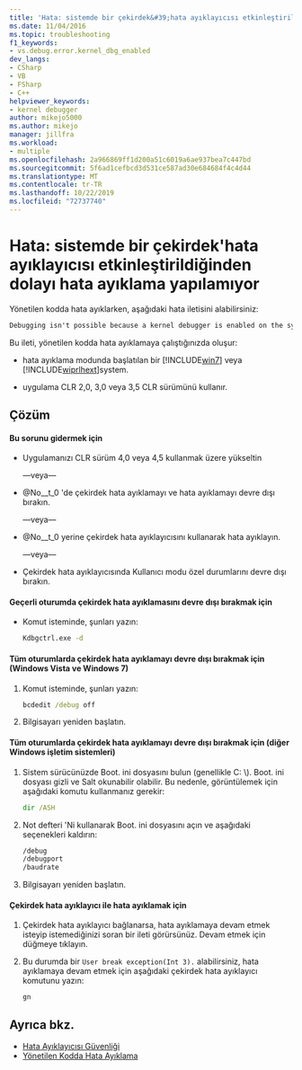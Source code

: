 ```yaml
---
title: 'Hata: sistemde bir çekirdek&#39;hata ayıklayıcısı etkinleştirildiğinden dolayı hata ayıklama yapılamıyor | Microsoft Docs'
ms.date: 11/04/2016
ms.topic: troubleshooting
f1_keywords:
- vs.debug.error.kernel_dbg_enabled
dev_langs:
- CSharp
- VB
- FSharp
- C++
helpviewer_keywords:
- kernel debugger
author: mikejo5000
ms.author: mikejo
manager: jillfra
ms.workload:
- multiple
ms.openlocfilehash: 2a966869ff1d200a51c6019a6ae937bea7c447bd
ms.sourcegitcommit: 5f6ad1cefbcd3d531ce587ad30e684684f4c4d44
ms.translationtype: MT
ms.contentlocale: tr-TR
ms.lasthandoff: 10/22/2019
ms.locfileid: "72737740"
---
```

# <a name="error-debugging-isn39t-possible-because-a-kernel-debugger-is-enabled-on-the-system"></a>Hata: sistemde bir çekirdek&#39;hata ayıklayıcısı etkinleştirildiğinden dolayı hata ayıklama yapılamıyor
Yönetilen kodda hata ayıklarken, aşağıdaki hata iletisini alabilirsiniz:

```cmd
Debugging isn't possible because a kernel debugger is enabled on the system
```

 Bu ileti, yönetilen kodda hata ayıklamaya çalıştığınızda oluşur:

- hata ayıklama modunda başlatılan bir [!INCLUDE[win7](../debugger/includes/win7_md.md)] veya [!INCLUDE[wiprlhext](../debugger/includes/wiprlhext_md.md)]system.

- uygulama CLR 2,0, 3,0 veya 3,5 CLR sürümünü kullanır.

## <a name="solution"></a>Çözüm

#### <a name="to-fix-this-problem"></a>Bu sorunu gidermek için

- Uygulamanızı CLR sürüm 4,0 veya 4,5 kullanmak üzere yükseltin

   —veya—

- @No__t_0 'de çekirdek hata ayıklamayı ve hata ayıklamayı devre dışı bırakın.

   —veya—

- @No__t_0 yerine çekirdek hata ayıklayıcısını kullanarak hata ayıklayın.

   —veya—

- Çekirdek hata ayıklayıcısında Kullanıcı modu özel durumlarını devre dışı bırakın.

#### <a name="to-disable-kernel-debugging-in-the-current-session"></a>Geçerli oturumda çekirdek hata ayıklamasını devre dışı bırakmak için

- Komut isteminde, şunları yazın:

    ```cmd
    Kdbgctrl.exe -d
    ```

#### <a name="to-disable-kernel-debugging-for-all-sessions-windows-vista-and-windows-7"></a>Tüm oturumlarda çekirdek hata ayıklamayı devre dışı bırakmak için (Windows Vista ve Windows 7)

1. Komut isteminde, şunları yazın:

    ```cmd
    bcdedit /debug off
    ```

2. Bilgisayarı yeniden başlatın.

#### <a name="to-disable-kernel-debugging-for-all-sessions-other-windows-operating-systems"></a>Tüm oturumlarda çekirdek hata ayıklamayı devre dışı bırakmak için (diğer Windows işletim sistemleri)

1. Sistem sürücünüzde Boot. ini dosyasını bulun (genellikle C: \\). Boot. ini dosyası gizli ve Salt okunabilir olabilir. Bu nedenle, görüntülemek için aşağıdaki komutu kullanmanız gerekir:

    ```cmd
    dir /ASH
    ```

2. Not defteri 'Ni kullanarak Boot. ini dosyasını açın ve aşağıdaki seçenekleri kaldırın:

    ```cmd
    /debug
    /debugport
    /baudrate
    ```

3. Bilgisayarı yeniden başlatın.

#### <a name="to-debug-with-the-kernel-debugger"></a>Çekirdek hata ayıklayıcı ile hata ayıklamak için

1. Çekirdek hata ayıklayıcı bağlanarsa, hata ayıklamaya devam etmek isteyip istemediğinizi soran bir ileti görürsünüz. Devam etmek için düğmeye tıklayın.

2. Bu durumda bir `User break exception(Int 3).` alabilirsiniz, hata ayıklamaya devam etmek için aşağıdaki çekirdek hata ayıklayıcı komutunu yazın:

     `gn`

## <a name="see-also"></a>Ayrıca bkz.
- [Hata Ayıklayıcısı Güvenliği](../debugger/debugger-security.md)
- [Yönetilen Kodda Hata Ayıklama](../debugger/debugging-managed-code.md)

